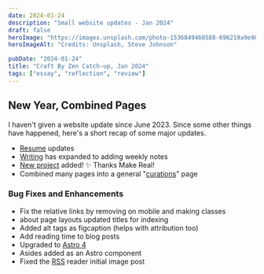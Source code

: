 ```yaml
---
date: 2024-01-24
description: "Small website updates - Jan 2024"
draft: false
heroImage: "https://images.unsplash.com/photo-1536849460588-696219a9e98d?ixlib=rb-4.0.3&ixid=M3wxMjA3fDB8MHxwaG90by1wYWdlfHx8fGVufDB8fHx8fA%3D%3D&auto=format&fit=crop&w=1431&q=80"
heroImageAlt: "Credits: Unsplash, Steve Johnson"

pubDate: "2024-01-24"
title: "Craft By Zen Catch-up, Jan 2024"
tags: ["essay", "reflection", "review"]
---
```


## New Year, Combined Pages

I haven't given a website update since June 2023. Since some other things have happened, 
here's a short recap of some major updates.

- [Resume](/about/resume) updates
- [Writing](/blog) has expanded to adding weekly notes
- [New project](/project/2024-01-09-piano) added! ✨ Thanks Make Real!
- Combined many pages into a general "[curations](/curation)" page

### Bug Fixes and Enhancements

- Fix the relative links by removing on mobile and making classes
- about page layouts updated titles for indexing
- Added alt tags as figcaption (helps with attribution too)
- Add reading time to blog posts
- Upgraded to [Astro 4](https://astro.build/blog/astro-4/)
- Asides added as an Astro component
- Fixed the [RSS](/rss.xml) reader initial image post
